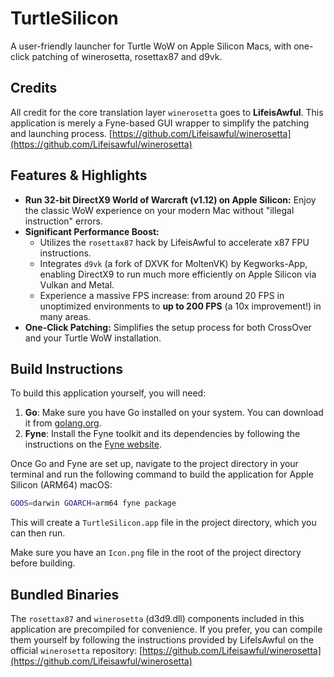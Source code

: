 # TurtleSilicon 

A user-friendly launcher for Turtle WoW on Apple Silicon Macs, with one-click patching of winerosetta, rosettax87 and d9vk.

## Credits

All credit for the core translation layer `winerosetta` goes to **LifeisAwful**. This application is merely a Fyne-based GUI wrapper to simplify the patching and launching process. [https://github.com/Lifeisawful/winerosetta](https://github.com/Lifeisawful/winerosetta) 

## Features & Highlights

*   **Run 32-bit DirectX9 World of Warcraft (v1.12) on Apple Silicon:** Enjoy the classic WoW experience on your modern Mac without "illegal instruction" errors.
*   **Significant Performance Boost:**
    *   Utilizes the `rosettax87` hack by LifeisAwful to accelerate x87 FPU instructions.
    *   Integrates `d9vk` (a fork of DXVK for MoltenVK) by Kegworks-App, enabling DirectX9 to run much more efficiently on Apple Silicon via Vulkan and Metal.
    *   Experience a massive FPS increase: from around 20 FPS in unoptimized environments to **up to 200 FPS** (a 10x improvement!) in many areas.
*   **One-Click Patching:** Simplifies the setup process for both CrossOver and your Turtle WoW installation.

## Build Instructions

To build this application yourself, you will need:

1.  **Go**: Make sure you have Go installed on your system. You can download it from [golang.org](https://golang.org/).
2.  **Fyne**: Install the Fyne toolkit and its dependencies by following the instructions on the [Fyne website](https://developer.fyne.io/started/).

Once Go and Fyne are set up, navigate to the project directory in your terminal and run the following command to build the application for Apple Silicon (ARM64) macOS:

```sh
GOOS=darwin GOARCH=arm64 fyne package
```

This will create a `TurtleSilicon.app` file in the project directory, which you can then run.

Make sure you have an `Icon.png` file in the root of the project directory before building.

## Bundled Binaries

The `rosettax87` and `winerosetta` (d3d9.dll) components included in this application are precompiled for convenience. If you prefer, you can compile them yourself by following the instructions provided by LifeIsAwful on the official `winerosetta` repository: [https://github.com/Lifeisawful/winerosetta](https://github.com/Lifeisawful/winerosetta)

